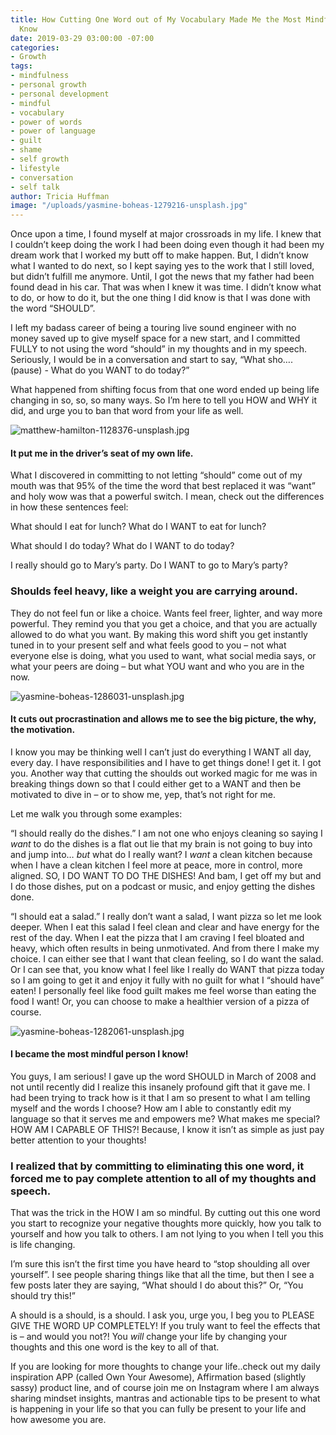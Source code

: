 ```yaml
---
title: How Cutting One Word out of My Vocabulary Made Me the Most Mindful Person I
  Know
date: 2019-03-29 03:00:00 -07:00
categories:
- Growth
tags:
- mindfulness
- personal growth
- personal development
- mindful
- vocabulary
- power of words
- power of language
- guilt
- shame
- self growth
- lifestyle
- conversation
- self talk
author: Tricia Huffman
image: "/uploads/yasmine-boheas-1279216-unsplash.jpg"
---
```


Once upon a time, I found myself at major crossroads in my life.  I knew that I couldn’t keep doing the work I had been doing even though it had been my dream work that I worked my butt off to make happen. But, I didn’t know what I wanted to do next, so I kept saying yes to the work that I still loved, but didn’t fulfill me anymore. Until, I got the news that my father had been found dead in his car. That was when I knew it was time. I didn’t know what to do, or how to do it, but the one thing I did know is that I was done with the word “SHOULD”. 

I left my badass career of being a touring live sound engineer with no money saved up to give myself space for a new start, and I committed FULLY to not using the word “should” in my thoughts and in my speech. Seriously, I would be in a conversation and start to say, “What sho…. (pause) - What do you WANT to do today?”

What happened from shifting focus from that one word ended up being life changing in so, so, so many ways. So I’m here to tell you HOW and WHY it did, and urge you to ban that word from your life as well. 

![matthew-hamilton-1128376-unsplash.jpg](/uploads/matthew-hamilton-1128376-unsplash.jpg)

#### It put me in the driver’s seat of my own life. 

What I discovered in committing to not letting “should” come out of my mouth was that 95% of the time the word that best replaced it was “want” and holy wow was that a powerful switch. I mean, check out the differences in how these sentences feel:

What should I eat for lunch?
What do I WANT to eat for lunch?

What should I do today?
What do I WANT to do today?

I really should go to Mary’s party. 
Do I WANT to go to Mary’s party?

### Shoulds feel heavy, like a weight you are carrying around. 

They do not feel fun or like a choice. Wants feel freer, lighter, and way more powerful. They remind you that you get a choice, and that you are actually allowed to do what you want. By making this word shift you get instantly tuned in to your present self and what feels good to you – not what everyone else is doing, what you used to want, what social media says, or what your peers are doing – but what YOU want and who you are in the now. 

![yasmine-boheas-1286031-unsplash.jpg](/uploads/yasmine-boheas-1286031-unsplash.jpg)

#### It cuts out procrastination and allows me to see the big picture, the why, the motivation.

I know you may be thinking well I can’t just do everything I WANT all day, every day. I have responsibilities and I have to get things done! I get it. I got you. Another way that cutting the shoulds out worked magic for me was in breaking things down so that I could either get to a WANT and then be motivated to dive in – or to show me, yep, that’s not right for me.

Let me walk you through some examples:

“I should really do the dishes.”
I am not one who enjoys cleaning so saying I _want_ to do the dishes is a flat out lie that my brain is not going to buy into and jump into… _but_ what do I really want? I _want_ a clean kitchen because when I have a clean kitchen I feel more at peace, more in control, more aligned. SO, I DO WANT TO DO THE DISHES!
And bam, I get off my but and I do those dishes, put on a podcast or music, and enjoy getting the dishes done.  

“I should eat a salad.”
I really don’t want a salad, I want pizza so let me look deeper.  When I eat this salad I feel clean and clear and have energy for the rest of the day.  When I eat the pizza that I am craving I feel bloated and heavy, which often results in being unmotivated. And from there I make my choice. I can either see that I want that clean feeling, so I do want the salad. Or I can see that, you know what I feel like I really do WANT that pizza today so I am going to get it and enjoy it fully with no guilt for what I “should have” eaten! I personally feel like food guilt makes me feel worse than eating the food I want! Or, you can choose to make a healthier version of a pizza of course. 

![yasmine-boheas-1282061-unsplash.jpg](/uploads/yasmine-boheas-1282061-unsplash.jpg)

#### I became the most mindful person I know!
You guys, I am serious! I gave up the word SHOULD in March of 2008 and not until recently did I realize this insanely profound gift that it gave me. I had been trying to track how is it that I am so present to what I am telling myself and the words I choose? How am I able to constantly edit my language so that it serves me and empowers me? What makes me special? HOW AM I CAPABLE OF THIS?! Because, I know it isn’t as simple as just pay better attention to your thoughts!

### I realized that by committing to eliminating this one word, it forced me to pay complete attention to all of my thoughts and speech. 

That was the trick in the HOW I am so mindful. By cutting out this one word you start to recognize your negative thoughts more quickly, how you talk to yourself and how you talk to others. I am not lying to you when I tell you this is life changing. 

I’m sure this isn’t the first time you have heard to “stop shoulding all over yourself”. I see people sharing things like that all the time, but then I see a few posts later they are saying, “What should I do about this?” Or, “You should try this!”

A should is a should, is a should. I ask you, urge you, I beg you to PLEASE GIVE THE WORD UP COMPLETELY! If you truly want to feel the effects that is – and would you not?! You _will_ change your life by changing your thoughts and this one word is the key to all of that. 

If you are looking for more thoughts to change your life..check out my daily inspiration APP (called Own Your Awesome), Affirmation based (slightly sassy) product line, and of course join me on Instagram where I am always sharing mindset insights, mantras and actionable tips to be present to what is happening in your life so that you can fully be present to your life and how awesome you are. 